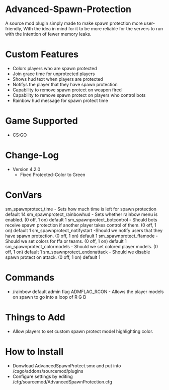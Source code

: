 # Advanced-Spawn-Protection

A source mod plugin simply made to make spawn protection more user-friendly, With the idea in mind for it to be more reliable for the servers to run with the intention of fewer memory leaks.

# Custom Features
- Colors players who are spawn protected
- Join grace time for unprotected players
- Shows hud text when players are protected
- Notifys the player that they have spawn protection
- Capability to remove spawn protect on weapon fired
- Capability to remove spawn protect on players who control bots
- Rainbow hud message for spawn protect time

# Game Supported
- CS:GO

# Change-Log
- Version 4.2.0
  - Fixed Protected-Color to Green

# ConVars
   sm_spawnprotect_time - Sets how much time is left for spawn protection default 14
   sm_spawnprotect_rainbowhud - Sets whether rainbow menu is enabled. (0 off, 1 on) default 1
   sm_spawnprotect_botcontrol - Should bots receive spawn protection if another player takes control of them. (0 off, 1 on) default 1
   sm_spawnprotect_notifystart -Should we notify users that they have spawn protection. (0 off, 1 on) default 1
   sm_spawnprotect_ffamode - Should we set colors for ffa or teams. (0 off, 1 on) default 1
   sm_spawnprotect_colormodels - Should we set colored player models. (0 off, 1 on) default 1
   sm_spawnprotect_endonattack - Should we disable spawn protect on attack. (0 off, 1 on) default 1

# Commands
- /rainbow default admin flag ADMFLAG_RCON - Allows the player models on spawn to go into a loop of R G B

# Things to Add
- Allow players to set custom spawn protect model highlighting color.

# How to Install
- Donwload AdvancedSpawnProtect.smx and put into /csgo/addons/sourcemod/plugins
- Configure settings by editing /cfg/sourcemod/AdvancedSpawnProtection.cfg
